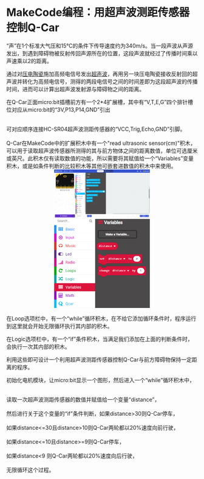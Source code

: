# MakeCode编程：用超声波测距传感器控制Q-Car

“声”在1个标准大气压和15℃的条件下传导速度约为340m/s。当一段声波从声源发出，到遇到障碍物被反射传回声源所在的位置，这段声波就经过了传播时间乘以声速乘以2的距离。  

通过对<kbd>[压电陶瓷](https://baike.baidu.com/item/%E5%8E%8B%E7%94%B5%E9%99%B6%E7%93%B7)</kbd>施加高频电信号发出<kbd>[超声波](https://baike.baidu.com/item/%E8%B6%85%E5%A3%B0%E6%B3%A2)</kbd>，再用另一块压电陶瓷接收反射回的超声波并转化为高频电信号，测得的两段电信号之间的时间差即为这段超声波的传播时间，进而可以计算出超声波发射源与障碍物之间的距离。

在Q-Car正面micro:bit插槽前方有一个2*4扩展槽，其中有“V,T,E,G”四个排针槽位对应从micro:bit的“3V,P13,P14,GND”引出
<div align=center><img src="" width="25%"></div>
可对应顺序连接HC-SR04超声波测距传感器的“VCC,Trig,Echo,GND”引脚。
<div align=center><img src="" width="25%"></div>
Q-Car在MakeCode中的扩展积木中有一个"read ultrasonic sensor(cm)"积木，可以用于读取超声波传感器所测得的其与前方物体之间的距离数值，单位可选厘米或英尺。此积木仅有读取数值的功能，所以需要将其赋值给一个“Variables”变量积木，或是如条件判断的比较积木等其他可嵌套进数值的积木中来使用。
<div align=center><img src="https://raw.githubusercontent.com/Wind-stormger/Q-car_docs/main/DOCS/picture/screenshot-makecode2.png" width="50%"></div>

<div align=center><img src="https://raw.githubusercontent.com/Wind-stormger/Q-car_docs/main/DOCS/picture/screenshot-makecode8.png" width="50%"></div>

在Loop选项栏中，有一个“while”循环积木，在不给它添加循环条件时，程序运行到这里就会开始无限循环执行其内部的积木。

在Logic选项栏中，有一个“if”条件积木，当满足我们添加在上面的判断条件时，会执行一次其内部的积木。

利用这些即可设计一个利用超声波测距传感器控制Q-Car与前方障碍物保持一定距离的程序。

初始化电机模块，让micro:bit显示一个图形，然后进入一个“while”循环积木中，
<div align=center><img src="" width="25%"></div>  
读取一次超声波测距传感器的数值并赋值给一个变量“distance”，
<div align=center><img src="" width="25%"></div>  
然后进行关于这个变量的“if”条件判断，如果distance>30则Q-Car停车，
<div align=center><img src="" width="25%"></div>  
如果distance<=30且distance>10则Q-Car两轮都以20%速度向前行驶，
<div align=center><img src="" width="25%"></div>  
如果distance<=10且distance>=9则Q-Car停车，
<div align=center><img src="" width="25%"></div>  
如果distance<9 则Q-Car两轮都以20%速度向后行驶，
<div align=center><img src="" width="25%"></div>
无限循环这个过程。
<div align=center><img src="" width="25%"></div>